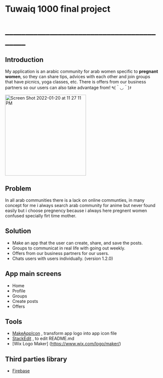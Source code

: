 # Tuwaiq 1000 final project
# __________________________________________
## Introduction 
My application is an arabic community for arab women specific to **pregnant women**, so they can share tips, advices with each other and join groups that have picnics, yoga classes, etc.
There is offers from our business partners so our users can also take advantage from! ٩(＾◡＾)۶

<img width="265" alt="Screen Shot 2022-01-20 at 11 27 11 PM" src="https://user-images.githubusercontent.com/92252688/150671623-afdc158e-3633-4dd5-8188-e05ef677cb4b.png">

## Problem
In all arab communities there is a lack on online communties, in many concept for me i always search arab community for anime but never found easily but i choose pregnency because i always here pregnent women confused specially firt time mother.

## Solution
- Make an app that the user can create, share, and save the posts.
- Groups to communicat in real life with going out weekly.
- Offers from our business partners for our users.
- Chats users with users individually. (version 1.2.0)

## App main screens 
- Home
- Profile
- Groups
- Create posts
- Offers

## Tools
- [MakeAppIcon](https://makeappicon.com/) , transform app logo into app icon file
- [StackEdit](https://stackedit.io/app#/) , to edit README.md
- [Wix Logo Maker] (https://www.wix.com/logo/maker/)

## Third parties library 
- [Firebase](https://firebase.google.com)
